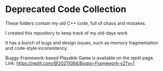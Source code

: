 # Deprecated Code Collection
These folders contain my old C++ code, full of chaos and mistakes.

I created this repository to keep track of my old-days work

It has a bunch of bugs and design issues, such as memory fragmentation and code-style inconsistency.

Buggy-Framework-based Playable Game is available on the replit page.
Link: https://replit.com/@20211084/Buggy-Framework-v2?v=1
